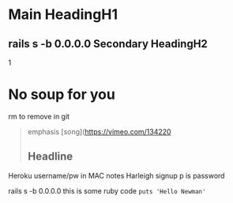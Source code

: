 Main HeadingH1
=====================
rails s -b 0.0.0.0
Secondary HeadingH2
---------------------
1
# No soup for you
rm to remove in git
> emphasis [song](https://vimeo.com/134220
> ## Headline
Heroku username/pw in MAC notes
Harleigh signup p is password

rails s -b 0.0.0.0
this is some ruby code `puts 'Hello Newman'`


